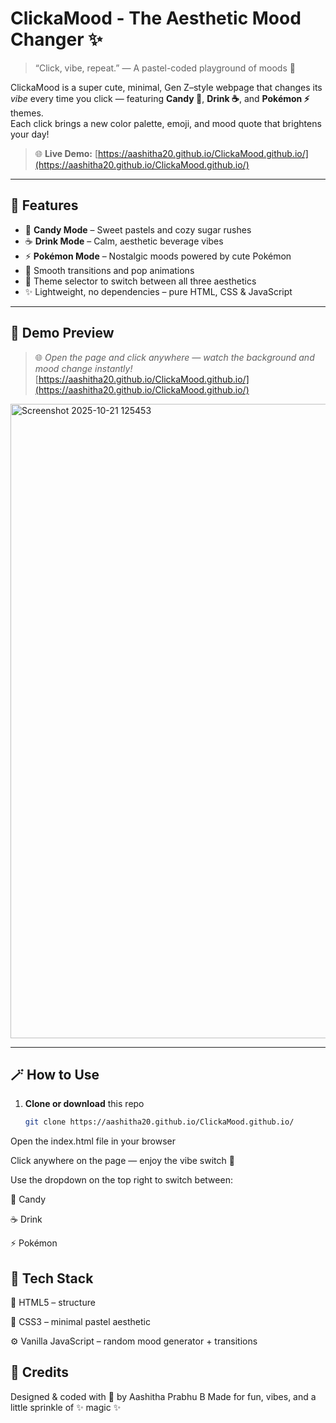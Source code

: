# ClickaMood - The Aesthetic Mood Changer ✨

> “Click, vibe, repeat.” — A pastel-coded playground of moods 💖  

ClickaMood is a super cute, minimal, Gen Z–style webpage that changes its *vibe* every time you click — featuring **Candy 🍬**, **Drink ☕**, and **Pokémon ⚡** themes.  
Each click brings a new color palette, emoji, and mood quote that brightens your day!

> 🌐 **Live Demo:** [https://aashitha20.github.io/ClickaMood.github.io/](https://aashitha20.github.io/ClickaMood.github.io/)

---

## 🌸 Features

- 🍬 **Candy Mode** – Sweet pastels and cozy sugar rushes  
- ☕ **Drink Mode** – Calm, aesthetic beverage vibes  
- ⚡ **Pokémon Mode** – Nostalgic moods powered by cute Pokémon  
- 💫 Smooth transitions and pop animations  
- 🎨 Theme selector to switch between all three aesthetics  
- ✨ Lightweight, no dependencies – pure HTML, CSS & JavaScript  

---

## 🧁 Demo Preview

> 🌐 *Open the page and click anywhere — watch the background and mood change instantly!*  
>[https://aashitha20.github.io/ClickaMood.github.io/](https://aashitha20.github.io/ClickaMood.github.io/)

<img width="1918" height="1015" alt="Screenshot 2025-10-21 125453" src="https://github.com/user-attachments/assets/96ed587e-6cc9-4027-877e-6efb8d0dd4cd" />

---

## 🪄 How to Use

1. **Clone or download** this repo  
   ```bash
   git clone https://aashitha20.github.io/ClickaMood.github.io/ 
Open the index.html file in your browser

Click anywhere on the page — enjoy the vibe switch 💖

Use the dropdown on the top right to switch between:

🍬 Candy

☕ Drink

⚡ Pokémon

## 🩷 Tech Stack
🧠 HTML5 – structure

🎨 CSS3 – minimal pastel aesthetic

⚙️ Vanilla JavaScript – random mood generator + transitions

## 🌷 Credits

Designed & coded with 💖 by Aashitha Prabhu B
Made for fun, vibes, and a little sprinkle of ✨ magic ✨
